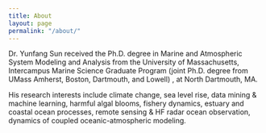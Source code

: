```yaml
---
title: About
layout: page
permalink: "/about/"
---
```


Dr. Yunfang Sun received the Ph.D. degree in Marine and Atmospheric System Modeling and Analysis from the University of Massachusetts, Intercampus Marine Science Graduate Program (joint Ph.D. degree from UMass Amherst, Boston, Dartmouth, and Lowell) , at North Dartmouth, MA.

His research interests include climate change, sea level rise, data mining & machine learning, harmful algal blooms, fishery dynamics, estuary and coastal ocean processes, remote sensing & HF radar ocean observation, dynamics of coupled oceanic-atmospheric modeling.
